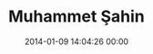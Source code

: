 ---
title: "Muhammet Şahin"
date: 2014-01-09 14:04:26 00:00
permalink: /masahin
twitter: ""
likes: [2167]
id: 2120
gravatar: "http://www.gravatar.com/avatar/6be0e2eaed22b38bda92a3bb3ba92b07"
---